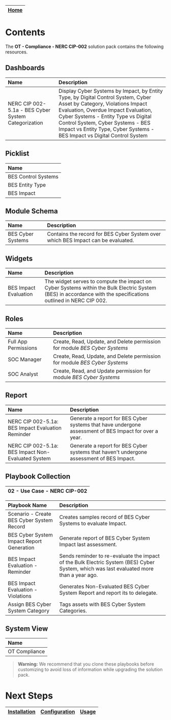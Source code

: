| [Home](../README.md) |
| -------------------- |

  # Contents

The **OT - Compliance - NERC CIP-002** solution pack contains the following resources.

## Dashboards

| Name                                                | Description                                                                                                                                                                                                                                                                                                          |
| :-------------------------------------------------- | :------------------------------------------------------------------------------------------------------------------------------------------------------------------------------------------------------------------------------------------------------------------------------------------------------------------- |
| NERC CIP 002-5.1a - BES Cyber System Categorization | Display Cyber Systems by Impact, by Entity Type, by Digital Control System, Cyber Asset by Category, Violations Impact Evaluation, Overdue Impact Evaluation, Cyber Systems - Entity Type vs Digital Control System, Cyber Systems - BES Impact vs Entity Type, Cyber Systems - BES Impact vs Digital Control System |

## Picklist

| Name                |
| :------------------ |
| BES Control Systems |
| BES Entity Type     |
| BES Impact          |

## Module Schema

| Name              | Description                                                                      |
| :---------------- | :------------------------------------------------------------------------------- |
| BES Cyber Systems | Contains the record for BES Cyber System over which BES Impact can be evaluated. |


## Widgets

| Name                  | Description                                                                                                                                                    |
| :-------------------- | :------------------------------------------------------------------------------------------------------------------------------------------------------------- |
| BES Impact Evaluation | The widget serves to compute the impact on Cyber Systems within the Bulk Electric System (BES) in accordance with the specifications outlined in NERC CIP 002. |


## Roles

| Name                 | Description                                                                |
| :------------------- | :------------------------------------------------------------------------- |
| Full App Permissions | Create, Read, Update, and Delete permission for module *BES Cyber Systems* |
| SOC Manager          | Create, Read, Update, and Delete permission for module *BES Cyber Systems* |
| SOC Analyst          | Create, Read, and Update permission for module *BES Cyber Systems*         |

## Report

| Name                                               | Description                                                                                           |
| :------------------------------------------------- | :---------------------------------------------------------------------------------------------------- |
| NERC CIP 002-5.1a: BES Impact Evaluation Reminder  | Generate a report for BES Cyber systems that have undergone assessment of BES Impact for over a year. |
| NERC CIP 002-5.1a: BES Impact Non-Evaluated System | Generate a report for BES Cyber systems that haven't undergone assessment of BES Impact.              |



## Playbook Collection

| 02 - Use Case - NERC CIP-002 |
| :--------------------------: |

| Playbook Name                             | Description                                                                                                                             |
| :---------------------------------------- | :-------------------------------------------------------------------------------------------------------------------------------------- |
| Scenario - Create BES Cyber System Record | Creates samples record of BES Cyber Systems to evaluate Impact.                                                                         |
| BES Cyber System Impact Report Generation | Generate report of BES Cyber System Impact last assessment.                                                                             |
| BES Impact Evaluation - Reminder          | Sends reminder to re-evaluate the impact of the Bulk Electric System (BES) Cyber System, which was last evaluated more than a year ago. |
| BES Impact Evaluation - Violations        | Generates Non-Evaluated BES Cyber System Report and report its to delegate.                                                             |
| Assign BES Cyber System Category          | Tags assets with BES Cyber System Categories.                                                                                           |



## System View

| Name          |
| :------------ |
| OT Compliance |


>**Warning:** We recommend that you clone these playbooks before customizing to avoid loss of information while upgrading the solution pack.

# Next Steps
| [Installation](./setup.md#installation) | [Configuration](./setup.md#configuration) | [Usage](./usage.md) |
| --------------------------------------- | ----------------------------------------- | ------------------- |